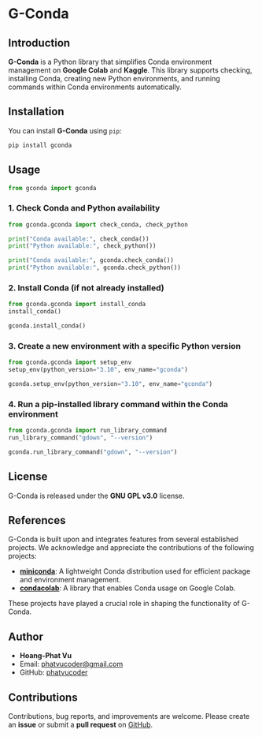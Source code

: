 # G-Conda

## Introduction

**G-Conda** is a Python library that simplifies Conda environment management on **Google Colab** and **Kaggle**. This library supports checking, installing Conda, creating new Python environments, and running commands within Conda environments automatically.

## Installation

You can install **G-Conda** using `pip`:

```sh
pip install gconda
```

## Usage

```python
from gconda import gconda
```

### 1. Check Conda and Python availability

```python
from gconda.gconda import check_conda, check_python

print("Conda available:", check_conda())
print("Python available:", check_python())
```

```python
print("Conda available:", gconda.check_conda())
print("Python available:", gconda.check_python())
```

### 2. Install Conda (if not already installed)

```python
from gconda.gconda import install_conda
install_conda()
```

```python
gconda.install_conda()
```

### 3. Create a new environment with a specific Python version

```python
from gconda.gconda import setup_env
setup_env(python_version="3.10", env_name="gconda")
```

```python
gconda.setup_env(python_version="3.10", env_name="gconda")
```

### 4. Run a pip-installed library command within the Conda environment

```python
from gconda.gconda import run_library_command
run_library_command("gdown", "--version")
```

```python
gconda.run_library_command("gdown", "--version")
```

## License

G-Conda is released under the **GNU GPL v3.0** license.

## References

G-Conda is built upon and integrates features from several established projects. We acknowledge and appreciate the contributions of the following projects:

- **[miniconda](https://docs.conda.io/en/latest/miniconda.html)**: A lightweight Conda distribution used for efficient package and environment management.
- **[condacolab](https://github.com/conda-incubator/condacolab)**: A library that enables Conda usage on Google Colab.

These projects have played a crucial role in shaping the functionality of G-Conda.

## Author

- **Hoang-Phat Vu**
- Email: [phatvucoder@gmail.com](mailto\:phatvucoder@gmail.com)
- GitHub: [phatvucoder](https://github.com/phatvucoder)

## Contributions

Contributions, bug reports, and improvements are welcome. Please create an **issue** or submit a **pull request** on [GitHub](https://github.com/phatvucoder/G-conda).

